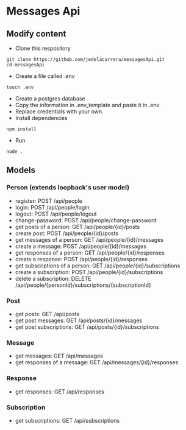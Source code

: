 # Messages Api

## Modify content

- Clone this respository
``` 
git clone https://github.com/jedelacarrera/messagesApi.git
cd messagesApi
```

- Create a file called .env
``` 
touch .env
```

- Create a postgres database
- Copy the information in .env_template and paste it in .env
- Replace credentials with your own.
- Install dependencies
``` 
npm install
```
- Run
``` 
node .
```

## Models

### Person (extends loopback's user model)
- register: POST /api/people
- login: POST /api/people/login
- logout: POST /api/people/logout
- change-password: POST /api/people/change-password
- get posts of a person: GET /api/people/{id}/posts
- create post: POST /api/people/{id}/posts
- get messages of a person: GET /api/people/{id}/messages
- create a message: POST /api/people/{id}/messages
- get responses of a person: GET /api/people/{id}/responses
- create a response: POST /api/people/{id}/responses
- get subscriptions of a person: GET /api/people/{id}/subscriptions
- create a subscription: POST /api/people/{id}/subscriptions
- delete a subscription: DELETE /api/people/{personId}/subscriptions/{subscriptionId}

### Post
- get posts: GET /api/posts
- get post messages: GET /api/posts/{id}/messages
- get post subscriptions: GET /api/posts/{id}/subscriptions

### Message
- get messages: GET /api/messages
- get responses of a message: GET /api/messages/{id}/responses

### Response
- get responses: GET /api/responses

### Subscription
- get subscriptions: GET /api/subscriptions